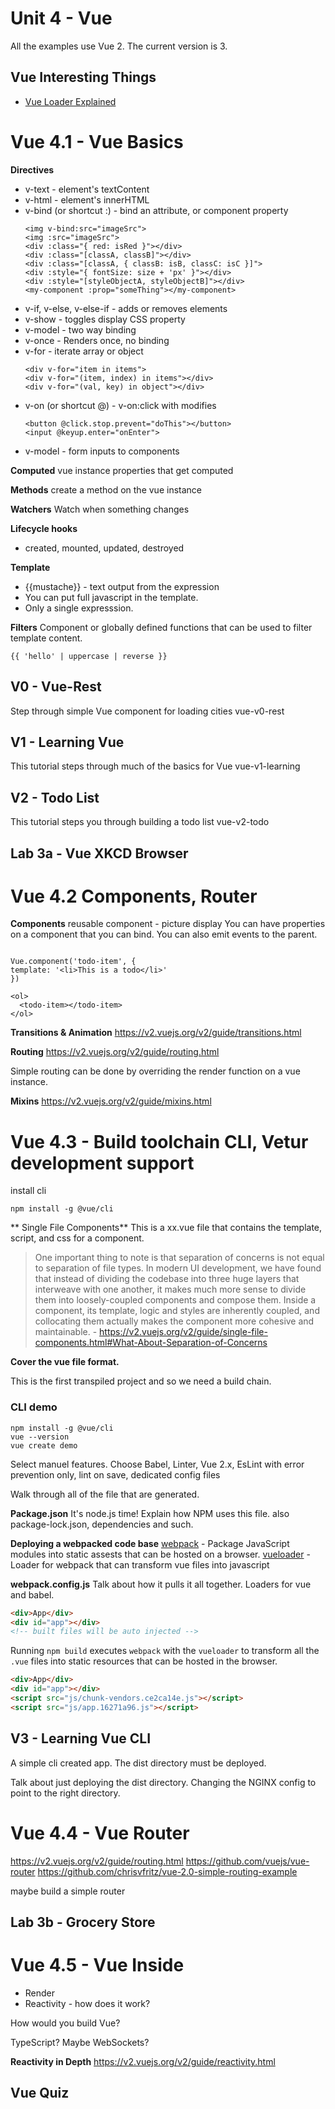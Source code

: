 # Unit 4 - Vue

All the examples use Vue 2. The current version is 3.

## Vue Interesting Things

- [Vue Loader Explained](https://vue-loader-v14.vuejs.org/en/)

# Vue 4.1 - Vue Basics

**Directives**

- v-text - element's textContent
- v-html - element's innerHTML
- v-bind (or shortcut :) - bind an attribute, or component property
  ```
  <img v-bind:src="imageSrc">
  <img :src="imageSrc">
  <div :class="{ red: isRed }"></div>
  <div :class="[classA, classB]"></div>
  <div :class="[classA, { classB: isB, classC: isC }]">
  <div :style="{ fontSize: size + 'px' }"></div>
  <div :style="[styleObjectA, styleObjectB]"></div>
  <my-component :prop="someThing"></my-component>
  ```
- v-if, v-else, v-else-if - adds or removes elements
- v-show - toggles display CSS property
- v-model - two way binding
- v-once - Renders once, no binding
- v-for - iterate array or object
  ```
  <div v-for="item in items">
  <div v-for="(item, index) in items"></div>
  <div v-for="(val, key) in object"></div>
  ```
- v-on (or shortcut @) - v-on:click with modifies
  ```
  <button @click.stop.prevent="doThis"></button>
  <input @keyup.enter="onEnter">
  ```
- v-model - form inputs to components

**Computed**
vue instance properties that get computed

**Methods**
create a method on the vue instance

**Watchers**
Watch when something changes

**Lifecycle hooks**

- created, mounted, updated, destroyed

**Template**

- {{mustache}} - text output from the expression
- You can put full javascript in the template.
- Only a single expresssion.

**Filters**
Component or globally defined functions that can be used to filter template content.

```
{{ 'hello' | uppercase | reverse }}
```

## V0 - Vue-Rest

Step through simple Vue component for loading cities
vue-v0-rest

## V1 - Learning Vue

This tutorial steps through much of the basics for Vue
vue-v1-learning

## V2 - Todo List

This tutorial steps you through building a todo list
vue-v2-todo

## Lab 3a - Vue XKCD Browser

# Vue 4.2 Components, Router

**Components**
reusable component - picture display
You can have properties on a component that you can bind.
You can also emit events to the parent.

```

Vue.component('todo-item', {
template: '<li>This is a todo</li>'
})

<ol>
  <todo-item></todo-item>
</ol>
```

**Transitions & Animation**
https://v2.vuejs.org/v2/guide/transitions.html

**Routing**
https://v2.vuejs.org/v2/guide/routing.html

Simple routing can be done by overriding the render function on a vue instance.

**Mixins**
https://v2.vuejs.org/v2/guide/mixins.html

# Vue 4.3 - Build toolchain CLI, Vetur development support

install cli

```
npm install -g @vue/cli
```

** Single File Components**
This is a xx.vue file that contains the template, script, and css for a component.

> One important thing to note is that separation of concerns is not equal to separation of file types. In modern UI development, we have found that instead of dividing the codebase into three huge layers that interweave with one another, it makes much more sense to divide them into loosely-coupled components and compose them. Inside a component, its template, logic and styles are inherently coupled, and collocating them actually makes the component more cohesive and maintainable. - https://v2.vuejs.org/v2/guide/single-file-components.html#What-About-Separation-of-Concerns

**Cover the vue file format.**

This is the first transpiled project and so we need a build chain.

### CLI demo

```
npm install -g @vue/cli
vue --version
vue create demo
```

Select manuel features. Choose Babel, Linter, Vue 2.x, EsLint with error prevention only, lint on save, dedicated config files

Walk through all of the file that are generated.

**Package.json**
It's node.js time!
Explain how NPM uses this file. also package-lock.json, dependencies and such.

**Deploying a webpacked code base**
[webpack](https://webpack.github.io/) - Package JavaScript modules into static assests that can be hosted on a browser.
[vueloader](https://vue-loader-v14.vuejs.org/en/) - Loader for webpack that can transform vue files into javascript

**webpack.config.js**
Talk about how it pulls it all together. Loaders for vue and babel.

```html
<div>App</div>
<div id="app"></div>
<!-- built files will be auto injected -->
```

Running `npm build` executes `webpack` with the `vueloader` to transform all the `.vue` files into static resources
that can be hosted in the browser.

```html
<div>App</div>
<div id="app"></div>
<script src="js/chunk-vendors.ce2ca14e.js"></script>
<script src="js/app.16271a96.js"></script>
```

## V3 - Learning Vue CLI

A simple cli created app. The dist directory must be deployed.

Talk about just deploying the dist directory.
Changing the NGINX config to point to the right directory.

# Vue 4.4 - Vue Router

https://v2.vuejs.org/v2/guide/routing.html
https://github.com/vuejs/vue-router
https://github.com/chrisvfritz/vue-2.0-simple-routing-example

maybe build a simple router

## Lab 3b - Grocery Store

# Vue 4.5 - Vue Inside

- Render
- Reactivity - how does it work?

How would you build Vue?

TypeScript? Maybe WebSockets?

**Reactivity in Depth**
https://v2.vuejs.org/v2/guide/reactivity.html

## Vue Quiz
